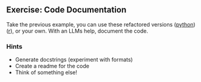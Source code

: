 ## Exercise: Code Documentation

Take the previous example, you can use these refactored versions ([python](src/refactored.py)) ([r](src/refactored.r)), or your own. With an LLMs help, document the code.

### Hints
- Generate docstrings (experiment with formats)
- Create a readme for the code
- Think of something else!